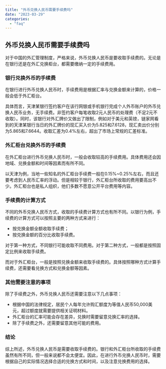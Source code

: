 ```yaml
---
title: "外币兑换人民币需要手续费吗"
date: "2023-03-29"
categories: 
  - "faq"
---
```


## 外币兑换人民币需要手续费吗

对于中国的外汇管理制度，严格来说，外币兑换人民币是要收取手续费的。无论是在银行还是在外汇兑换柜台，都需要缴纳一定的手续费用。

### 银行兑换外币的手续费

在银行进行外币兑换人民币时，手续费用是根据汇率与兑换金额来计算的，价格一般会低于外汇柜台。

具体而言，天津某银行签约客户在该行网银或手机银行完成个人外币账户的外币兑换人民币业务，无手续费。非签约客户每笔收取2元人民币的处理费（不足2元不收取）。同时，该银行对外汇牌价又做出了限制，例如对于美元和英镑，链家网看到的天津某银行当日的外汇牌价的现汇买入价为5.825和7.6128，现汇卖出价分别为5.865和7.6644。收取汇差为0.4%左右，超出了市场上常规的汇差标准。

### 外汇柜台兑换外币的手续费

在外汇柜台进行外币兑换人民币时，一般会收取较高的手续费用。具体费用还会因地域、兑换金额和时间等因素而有所不同。

以天津为例，当地一些知名的外汇柜台手续费一般在0.15%~0.25%左右，而且还要考虑到人民币汇率的浮动。但是相较于银行，外汇柜台所收取的费用要高出不少。外汇柜台也是私人组织，他们多数不愿意公开平台费用等内容。

### 手续费的计算方式

不同的外币兑换人民币方式，收取的手续费计算方式也有所不同。以银行为例，手续费的计算方式可以按照主要的两种方式来进行：

- 按兑换金额全额收取手续费；
- 按兑换金额的百分比收取手续费。

对于第一种方式，不同银行可能收取不同费用。对于第二种方式，一般都是按照固定比例来收取手续费。

而对于外汇柜台，一般是按照兑换金额来收取手续费的。具体按照哪种方式计算手续费，还需要看兑换方式和兑换金额等因素。

### 其他需要注意的事项

除了手续费之外，外币兑换人民币还需要注意以下几点事项：

- 根据中国的法律规定，居民个人每年允许购汇额度为等值人民币50,000美元，超过额度就需要提供相关证明材料。
- 外汇柜台的汇率可能会存在差异，兑换时需要留意兑换汇率的选择。
- 除了手续费之外，还需要留意其他可能的费用。

### 结论

综上所述，外币兑换人民币是需要收取手续费的。银行和外汇柜台所收取的手续费虽然有所不同，但一般来说都不会太便宜。因此，在进行外币兑换人民币时，需要根据自己的实际情况选择合适的兑换方式和时间，以及注意兑换费用的选择。
